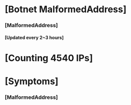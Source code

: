 # [Botnet MalformedAddress]
### [MalformedAddress]
#### [Updated every 2~3 hours]

# [Counting 4540 IPs]

# [Symptoms] 
###   [MalformedAddress]
